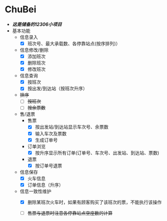 # ChuBei
- ***这是储备的12306小项目***
- 基本功能
  - 信息录入
    - [x] 班次号、最大承载数、各停靠站点(按序排列)）
  - 信息修改/删除
    - [x] 添加班次
    - [x] 删除班次
    - [x] 修改班次
  - 信息查询
    - [x] 按班次
    - [x] 按出发/到达站（按班次升序）
  - ~~排序~~
    - [ ] ~~按班次~~
    - [ ] ~~按余票数~~
  - 售/退票
    - 售票
      - [x] 按出发站/到达站显示车次号、余票数
      - [x] 输入车次及票数
      - [x] 生成订单号
    - 订单浏览
      - [x] 按升序显示所有订单(订单号、车次号、出发站、到达站、票数)
    - 退票
      - [x] 按订单号退票
   - 信息保存
     - [x] 火车信息
     - [x] 订单信息（升序）
   - 信息一致性维护
     - [x] 删除某班次火车时，如果有顾客购买了该班次的票，不能执行该操作
     - [ ] ~~售票与退票时注意各停靠站点空座数的计算~~

